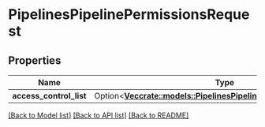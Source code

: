 # PipelinesPipelinePermissionsRequest

## Properties

Name | Type | Description | Notes
------------ | ------------- | ------------- | -------------
**access_control_list** | Option<[**Vec<crate::models::PipelinesPipelineAccessControlRequest>**](PipelinesPipelineAccessControlRequest.md)> |  | [optional]

[[Back to Model list]](../README.md#documentation-for-models) [[Back to API list]](../README.md#documentation-for-api-endpoints) [[Back to README]](../README.md)


